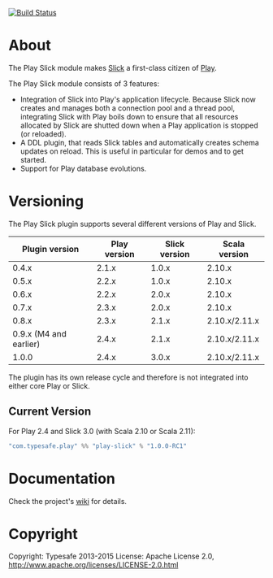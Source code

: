 [![Build Status](https://travis-ci.org/playframework/play-slick.png?branch=master)](https://travis-ci.org/playframework/play-slick)

# About

The Play Slick module makes [Slick] a first-class citizen of [Play].

The Play Slick module consists of 3 features:

  - Integration of Slick into Play's application lifecycle. Because Slick now creates and manages both a connection pool and a thread pool, integrating Slick with Play boils down to ensure that all resources allocated by Slick are shutted down when a Play application is stopped (or reloaded).
  - A DDL plugin, that reads Slick tables and automatically creates schema updates on reload. This is useful in particular for demos and to get started.
  - Support for Play database evolutions.

# Versioning

The Play Slick plugin supports several different versions of Play and Slick.

| Plugin version         | Play version       | Slick version       | Scala version |
|------------------------|--------------------|---------------------|---------------|
| 0.4.x                  | 2.1.x              | 1.0.x               | 2.10.x        |
| 0.5.x                  | 2.2.x              | 1.0.x               | 2.10.x        |
| 0.6.x                  | 2.2.x              | 2.0.x               | 2.10.x        |
| 0.7.x                  | 2.3.x              | 2.0.x               | 2.10.x        |
| 0.8.x                  | 2.3.x              | 2.1.x               | 2.10.x/2.11.x |
| 0.9.x (M4 and earlier) | 2.4.x              | 2.1.x               | 2.10.x/2.11.x |
| 1.0.0                  | 2.4.x              | 3.0.x               | 2.10.x/2.11.x |

The plugin has its own release cycle and therefore is not integrated into either core Play or Slick.

[Play]: https://www.playframework.com
[Slick]: http://slick.typesafe.com

## Current Version

For Play 2.4 and Slick 3.0 (with Scala 2.10 or Scala 2.11):

```scala
"com.typesafe.play" %% "play-slick" % "1.0.0-RC1"
```

# Documentation

Check the project's [wiki](https://github.com/playframework/play-slick/wiki) for details.

# Copyright

Copyright: Typesafe 2013-2015
License: Apache License 2.0, http://www.apache.org/licenses/LICENSE-2.0.html